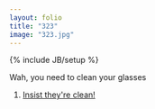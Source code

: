 ```yaml
---
layout: folio
title: "323"
image: "323.jpg"
---
```

{% include JB/setup %}

<div class="copy">
	<p>Wah, you need to clean your glasses</p>
</div>

<div class="choice">
	<ol>
		<li><a href="322.html">
			Insist they're clean!
</a></li>
	</ol>
</div>